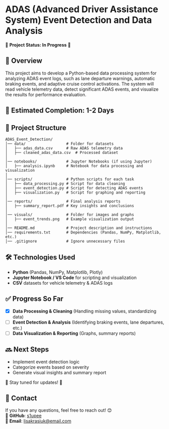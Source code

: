 # ADAS (Advanced Driver Assistance System) Event Detection and Data Analysis

🚗 **Project Status: In Progress** 🚗

## 📌 Overview
This project aims to develop a Python-based data processing system for analyzing ADAS event logs, such as lane departure warnings, automatic braking events, and adaptive cruise control activations. The system will read vehicle telemetry data, detect significant ADAS events, and visualize the results for performance evaluation.

## 📅 Estimated Completion: 1-2 Days

## 📂 Project Structure
```
ADAS_Event_Detection/
│── data/                  # Folder for datasets
│   ├── adas_data.csv      # Raw ADAS telemetry data
│   ├── cleaned_adas_data.csv  # Processed dataset
│
│── notebooks/             # Jupyter Notebooks (if using Jupyter)
│   ├── analysis.ipynb     # Notebook for data processing and visualization
│
│── scripts/               # Python scripts for each task
│   ├── data_processing.py # Script for data cleaning
│   ├── event_detection.py # Script for detecting ADAS events
│   ├── visualization.py   # Script for graphing and reporting
│
│── reports/               # Final analysis reports
│   ├── summary_report.pdf # Key insights and conclusions
│
│── visuals/               # Folder for images and graphs
│   ├── event_trends.png   # Example visualization output
│
│── README.md              # Project description and instructions
│── requirements.txt       # Dependencies (Pandas, NumPy, Matplotlib, etc.)
│── .gitignore             # Ignore unnecessary files
```

## 🛠 Technologies Used
- **Python** (Pandas, NumPy, Matplotlib, Plotly)
- **Jupyter Notebook / VS Code** for scripting and visualization
- **CSV** datasets for vehicle telemetry & ADAS logs

## ✅ Progress So Far
- [x] **Data Processing & Cleaning** (Handling missing values, standardizing data)
- [ ] **Event Detection & Analysis** (Identifying braking events, lane departures, etc.)
- [ ] **Data Visualization & Reporting** (Graphs, summary reports)

## 🔜 Next Steps
- Implement event detection logic
- Categorize events based on severity
- Generate visual insights and summary report

🚀 Stay tuned for updates! 🚀

## 📩 Contact
If you have any questions, feel free to reach out! 😊  
🔗 **GitHub**: [s1upee](https://github.com/s1upee)  
🔗 **Email**: lisakrasiuk@email.com 